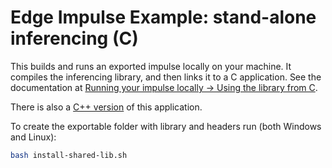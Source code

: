 # Edge Impulse Example: stand-alone inferencing (C)

This builds and runs an exported impulse locally on your machine. It compiles the inferencing library, and then links it to a C application. See the documentation at [Running your impulse locally -> Using the library from C](https://docs.edgeimpulse.com/docs/run-inference/cpp-library/running-your-impulse-locally#using-the-library-from-c). 

There is also a [C++ version](https://github.com/edgeimpulse/example-standalone-inferencing) of this application.

To create the exportable folder with library and headers run (both Windows and Linux):

```bash
bash install-shared-lib.sh
```